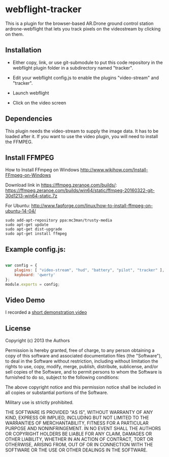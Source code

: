 webflight-tracker
=================

This is a plugin for the browser-based AR.Drone ground control station
ardrone-webflight that lets you track pixels on the videostream by clicking on
them.

Installation
------------

- Either copy, link, or use git-submodule to put this code repository in the
  webflight plugin folder in a subdirectory named "tracker".

- Edit your webflight config.js to enable the plugins "video-stream" and
  "tracker".

- Launch webflight

- Click on the video screen

Dependencies
------------

This plugin needs the video-stream to supply the image data. It has to be
loaded after it.
If you want to use the video plugin, you will need to install the FFMPEG.

Install FFMPEG
--------------
How to Install FFmpeg on Windows
http://www.wikihow.com/Install-FFmpeg-on-Windows

Download link in https://ffmpeg.zeranoe.com/builds/:
https://ffmpeg.zeranoe.com/builds/win64/static/ffmpeg-20160322-git-30d1213-win64-static.7z

For Ubuntu:
http://www.faqforge.com/linux/how-to-install-ffmpeg-on-ubuntu-14-04/
```
sudo add-apt-repository ppa:mc3man/trusty-media
sudo apt-get update
sudo apt-get dist-upgrade
sudo apt-get install ffmpeg
```

Example config.js:
------------------

```javascript

var config = {
    plugins: [ "video-stream", "hud", "battery", "pilot", "tracker" ],
    keyboard: 'qwerty'
};
module.exports = config;
```

Video Demo
----------

I recorded a [short demonstration video](http://youtu.be/S2UVnwKzhEk)

License
-------
Copyright (c) 2013 the Authors

Permission is hereby granted, free of charge, to any person obtaining a copy of this software and associated documentation files (the "Software"), to deal in the Software without restriction, including without limitation the rights to use, copy, modify, merge, publish, distribute, sublicense, and/or sell copies of the Software, and to permit persons to whom the Software is furnished to do so, subject to the following conditions:

The above copyright notice and this permission notice shall be included in all copies or substantial portions of the Software.

Military use is strictly prohibited.

THE SOFTWARE IS PROVIDED "AS IS", WITHOUT WARRANTY OF ANY KIND, EXPRESS OR IMPLIED, INCLUDING BUT NOT LIMITED TO THE WARRANTIES OF MERCHANTABILITY, FITNESS FOR A PARTICULAR PURPOSE AND NONINFRINGEMENT. IN NO EVENT SHALL THE AUTHORS OR COPYRIGHT HOLDERS BE LIABLE FOR ANY CLAIM, DAMAGES OR OTHER LIABILITY, WHETHER IN AN ACTION OF CONTRACT, TORT OR OTHERWISE, ARISING FROM, OUT OF OR IN CONNECTION WITH THE SOFTWARE OR THE USE OR OTHER DEALINGS IN THE SOFTWARE.
